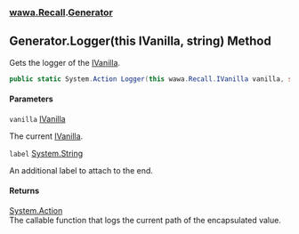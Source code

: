 ### [wawa.Recall](wawa.Recall.md 'wawa.Recall').[Generator](Generator.md 'wawa.Recall.Generator')

## Generator.Logger(this IVanilla, string) Method

Gets the logger of the [IVanilla](IVanilla.md 'wawa.Recall.IVanilla').

```csharp
public static System.Action Logger(this wawa.Recall.IVanilla vanilla, string label=null);
```
#### Parameters

<a name='wawa.Recall.Generator.Logger(thiswawa.Recall.IVanilla,string).vanilla'></a>

`vanilla` [IVanilla](IVanilla.md 'wawa.Recall.IVanilla')

The current [IVanilla](IVanilla.md 'wawa.Recall.IVanilla').

<a name='wawa.Recall.Generator.Logger(thiswawa.Recall.IVanilla,string).label'></a>

`label` [System.String](https://docs.microsoft.com/en-us/dotnet/api/System.String 'System.String')

An additional label to attach to the end.

#### Returns
[System.Action](https://docs.microsoft.com/en-us/dotnet/api/System.Action 'System.Action')  
The callable function that logs the current path of the encapsulated value.